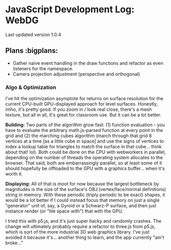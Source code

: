 # JavaScript Development Log: WebDG

Last updated version 1.0.4

## Plans :bigplans:

- Gather naive event handling in the draw functions and refactor as even listeners for the namespace.
- Camera projection adjustment (perspective and orthogonal)

### Algo & Optimization

I've hit the optimization asymptote for returns on surface resolution for the current CPU-built GPU-displayed approach for level surfaces. Honestly, imho, it's pretty good. If you zoom in / look real close, there's a mesh texture, but all in all, it's great for classroom use. But it can be a lot better. 

**Building:** Two parts of the algorithm grow fast: (1) function evaluation - you have to evaluate the arbitrary math.js-parsed function at every point in the grid and (2) the marching cubes algorithm (march through that grid 8 vertices at a time [as a little cube in space] and use the signs of vertices to index a lookup table for triangles to match the surface in that cube... think about that! lol). Both could be done on the CPU with webworkers in parallel, depending on the number of threads the operating system allocates to the browser. That said, both are embarrassingly parallel, so at least some of it should hopefully be offloaded to the GPU with a graphics buffer... when it's worth it.

**Displaying:** All of that is moot for now because the largest bottleneck by magnitudes is the size of the surface's OBJ (vertex/face/normal definitions) string in memory. With these periodic (triply periodic to be exact) shapes, it would be a lot better if I could instead focus that memory on just a single "generator" unit of, say, a Gyroid or a Schwarz-P surface, and then just instance render (or "tile space with") that with the GPU. 

I tried this with p5.js, and it's just super hacky and randomly crashes. The change will ultimately probably require a refactor to three.js from p5.js, which is sort of the more industrial 3D web graphics library. I've just avoided it because it's... another thing to learn, and the app currently "ain't broke..."
